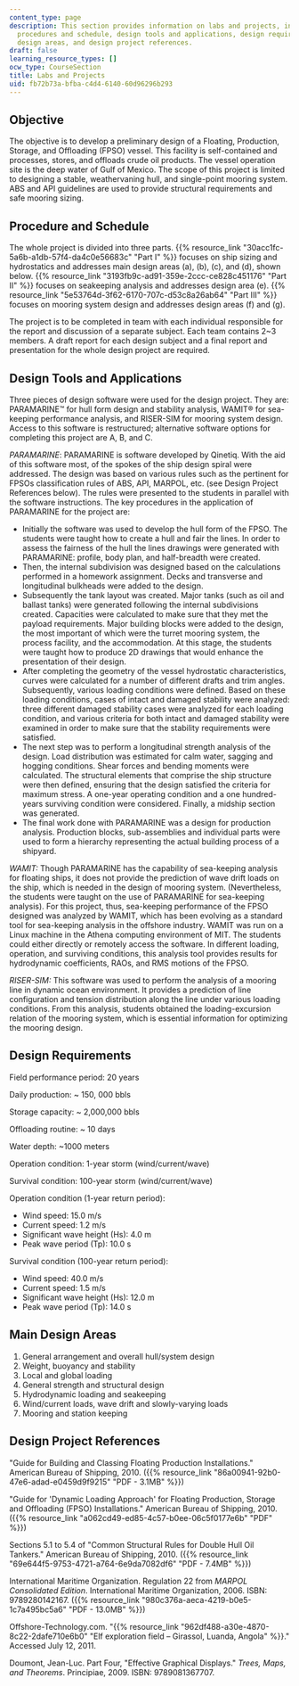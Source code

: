 ```yaml
---
content_type: page
description: This section provides information on labs and projects, including objectives,
  procedures and schedule, design tools and applications, design requirements, main
  design areas, and design project references.
draft: false
learning_resource_types: []
ocw_type: CourseSection
title: Labs and Projects
uid: fb72b73a-bfba-c4d4-6140-60d96296b293
---
```

## Objective

The objective is to develop a preliminary design of a Floating, Production, Storage, and Offloading (FPSO) vessel. This facility is self-contained and processes, stores, and offloads crude oil products. The vessel operation site is the deep water of Gulf of Mexico. The scope of this project is limited to designing a stable, weathervaning hull, and single-point mooring system. ABS and API guidelines are used to provide structural requirements and safe mooring sizing.

## Procedure and Schedule

The whole project is divided into three parts. {{% resource_link "30acc1fc-5a6b-a1db-57f4-da4c0e56683c" "Part I" %}} focuses on ship sizing and hydrostatics and addresses main design areas (a), (b), (c), and (d), shown below. {{% resource_link "3193fb9c-ad91-359e-2ccc-ce828c451176" "Part II" %}} focuses on seakeeping analysis and addresses design area (e). {{% resource_link "5e53764d-3f62-6170-707c-d53c8a26ab64" "Part III" %}} focuses on mooring system design and addresses design areas (f) and (g).

The project is to be completed in team with each individual responsible for the report and discussion of a separate subject. Each team contains 2~3 members. A draft report for each design subject and a final report and presentation for the whole design project are required.

## Design Tools and Applications

Three pieces of design software were used for the design project. They are: PARAMARINE™ for hull form design and stability analysis, WAMIT® for sea-keeping performance analysis, and RISER-SIM for mooring system design. Access to this software is restructured; alternative software options for completing this project are A, B, and C.

*PARAMARINE*: PARAMARINE is software developed by Qinetiq. With the aid of this software most, of the spokes of the ship design spiral were addressed. The design was based on various rules such as the pertinent for FPSOs classification rules of ABS, API, MARPOL, etc. (see Design Project References below). The rules were presented to the students in parallel with the software instructions. The key procedures in the application of PARAMARINE for the project are:

- Initially the software was used to develop the hull form of the FPSO. The students were taught how to create a hull and fair the lines. In order to assess the fairness of the hull the lines drawings were generated with PARAMARINE: profile, body plan, and half-breadth were created.
- Then, the internal subdivision was designed based on the calculations performed in a homework assignment. Decks and transverse and longitudinal bulkheads were added to the design.
- Subsequently the tank layout was created. Major tanks (such as oil and ballast tanks) were generated following the internal subdivisions created. Capacities were calculated to make sure that they met the payload requirements. Major building blocks were added to the design, the most important of which were the turret mooring system, the process facility, and the accommodation. At this stage, the students were taught how to produce 2D drawings that would enhance the presentation of their design.
- After completing the geometry of the vessel hydrostatic characteristics, curves were calculated for a number of different drafts and trim angles. Subsequently, various loading conditions were defined. Based on these loading conditions, cases of intact and damaged stability were analyzed: three different damaged stability cases were analyzed for each loading condition, and various criteria for both intact and damaged stability were examined in order to make sure that the stability requirements were satisfied.
- The next step was to perform a longitudinal strength analysis of the design. Load distribution was estimated for calm water, sagging and hogging conditions. Shear forces and bending moments were calculated. The structural elements that comprise the ship structure were then defined, ensuring that the design satisfied the criteria for maximum stress. A one-year operating condition and a one hundred-years surviving condition were considered. Finally, a midship section was generated.
- The final work done with PARAMARINE was a design for production analysis. Production blocks, sub-assemblies and individual parts were used to form a hierarchy representing the actual building process of a shipyard.

*WAMIT:* Though PARAMARINE has the capability of sea-keeping analysis for floating ships, it does not provide the prediction of wave drift loads on the ship, which is needed in the design of mooring system. (Nevertheless, the students were taught on the use of PARAMARINE for sea-keeping analysis). For this project, thus, sea-keeping performance of the FPSO designed was analyzed by WAMIT, which has been evolving as a standard tool for sea-keeping analysis in the offshore industry. WAMIT was run on a Linux machine in the Athena computing environment of MIT. The students could either directly or remotely access the software. In different loading, operation, and surviving conditions, this analysis tool provides results for hydrodynamic coefficients, RAOs, and RMS motions of the FPSO.

*RISER-SIM:* This software was used to perform the analysis of a mooring line in dynamic ocean environment. It provides a prediction of line configuration and tension distribution along the line under various loading conditions. From this analysis, students obtained the loading-excursion relation of the mooring system, which is essential information for optimizing the mooring design.

## Design Requirements

Field performance period: 20 years

Daily production: ~ 150, 000 bbls

Storage capacity: ~ 2,000,000 bbls

Offloading routine: ~ 10 days

Water depth: ~1000 meters

Operation condition: 1-year storm (wind/current/wave)

Survival condition: 100-year storm (wind/current/wave)

Operation condition (1-year return period):

- Wind speed: 15.0 m/s
- Current speed: 1.2 m/s
- Significant wave height (Hs): 4.0 m
- Peak wave period (Tp): 10.0 s

Survival condition (100-year return period):

- Wind speed: 40.0 m/s
- Current speed: 1.5 m/s
- Significant wave height (Hs): 12.0 m
- Peak wave period (Tp): 14.0 s

## Main Design Areas

1. General arrangement and overall hull/system design
2. Weight, buoyancy and stability
3. Local and global loading
4. General strength and structural design
5. Hydrodynamic loading and seakeeping
6. Wind/current loads, wave drift and slowly-varying loads
7. Mooring and station keeping

## Design Project References

"Guide for Building and Classing Floating Production Installations." American Bureau of Shipping, 2010. ({{% resource_link "86a00941-92b0-47e6-adad-e0459d9f9215" "PDF - 3.1MB" %}})

"Guide for 'Dynamic Loading Approach' for Floating Production, Storage and Offloading (FPSO) Installations." American Bureau of Shipping, 2010. ({{% resource_link "a062cd49-ed85-4c57-b0ee-06c5f0177e6b" "PDF" %}})

Sections 5.1 to 5.4 of "Common Structural Rules for Double Hull Oil Tankers." American Bureau of Shipping, 2010. ({{% resource_link "69e644f5-9753-4721-a764-6e9da7082df6" "PDF - 7.4MB" %}})

International Maritime Organization. Regulation 22 from *MARPOL Consolidated Edition*. International Maritime Organization, 2006. ISBN: 9789280142167. ({{% resource_link "980c376a-aeca-4219-b0e5-1c7a495bc5a6" "PDF - 13.0MB" %}})

Offshore-Technology.com. "{{% resource_link "962df488-a30e-4870-8c22-2dafe710e6b0" "Elf exploration field – Girassol, Luanda, Angola" %}}." Accessed July 12, 2011.

Doumont, Jean-Luc. Part Four, "Effective Graphical Displays." *Trees, Maps, and Theorems*. Principiae, 2009. ISBN: 9789081367707.